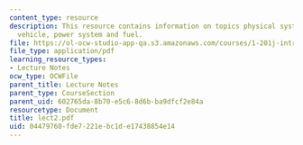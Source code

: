 ```yaml
---
content_type: resource
description: This resource contains information on topics physical system, infrastructure,
  vehicle, power system and fuel.
file: https://ol-ocw-studio-app-qa.s3.amazonaws.com/courses/1-201j-introduction-to-transportation-systems-fall-2006/04479760fde7221ebc1de17438854e14_lect2.pdf
file_type: application/pdf
learning_resource_types:
- Lecture Notes
ocw_type: OCWFile
parent_title: Lecture Notes
parent_type: CourseSection
parent_uid: 602765da-8b70-e5c6-8d6b-ba9dfcf2e84a
resourcetype: Document
title: lect2.pdf
uid: 04479760-fde7-221e-bc1d-e17438854e14
---
```

